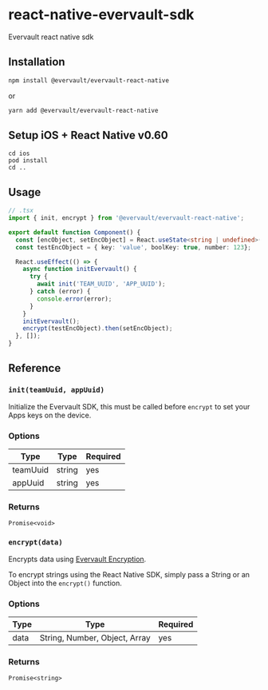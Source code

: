 # react-native-evervault-sdk

Evervault react native sdk

## Installation

```sh
npm install @evervault/evervault-react-native
```
or 
```sh
yarn add @evervault/evervault-react-native
```
## Setup iOS + React Native v0.60
```
cd ios
pod install
cd ..
```

## Usage
```typescript
// .tsx
import { init, encrypt } from '@evervault/evervault-react-native';

export default function Component() {
  const [encObject, setEncObject] = React.useState<string | undefined>();
  const testEncObject = { key: 'value', boolKey: true, number: 123};

  React.useEffect(() => {
    async function initEvervault() {
      try {
        await init('TEAM_UUID', 'APP_UUID');
      } catch (error) {
        console.error(error);
      }
    }
    initEvervault();
    encrypt(testEncObject).then(setEncObject);
  }, []);
}
```

## Reference
### `init(teamUuid, appUuid)`

Initialize the Evervault SDK, this must be called before `encrypt` to set your Apps keys on the device.

### Options

| Type    | Type        | Required |
| ------- | --------    | -------- |
| teamUuid| string |yes        |
| appUuid| string |yes        |

### Returns

`Promise<void>`

### `encrypt(data)`
Encrypts data using [Evervault Encryption](https://docs.evervault.com/security/evervault-encryption). 

To encrypt strings using the React Native SDK, simply pass a String or an Object into the `encrypt()` function.

### Options

| Type    | Type        | Required |
| ------- | --------    | -------- |
| data| String, Number, Object, Array |yes        |

### Returns

`Promise<string>`